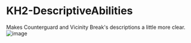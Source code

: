 # KH2-DescriptiveAbilities
Makes Counterguard and Vicinity Break's descriptions a little more clear.
![image](https://github.com/camsPatience/KH2-DescriptiveAbilities/assets/15706696/8b898e63-d6e1-489e-bd67-4eaebbb7afc9)
